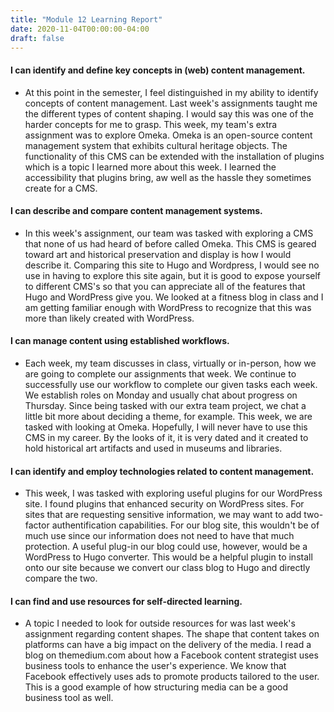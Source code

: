 ```yaml
---
title: "Module 12 Learning Report"
date: 2020-11-04T00:00:00-04:00
draft: false
---
```


#### I can identify and define key concepts in (web) content management.
- At this point in the semester, I feel distinguished in my ability to identify concepts of content management. Last week's assignments taught me the different types of content shaping. I would say this was one of the harder concepts for me to grasp. This week, my team's extra assignment was to explore Omeka. Omeka is an open-source content management system that exhibits cultural heritage objects. The functionality of this CMS can be extended with the installation of plugins which is a topic I learned more about this week. I learned the accessibility that plugins bring, aw well as the hassle they sometimes create for a CMS. 

#### I can describe and compare content management systems.
- In this week's assignment, our team was tasked with exploring a CMS that none of us had heard of before called Omeka. This CMS is geared toward art and historical preservation and display is how I would describe it. Comparing this site to Hugo and Wordpress, I would see no use in having to explore this site again, but it is good to expose yourself to different CMS's so that you can appreciate all of the features that Hugo and WordPress give you. We looked at a fitness blog in class and I am getting familiar enough with WordPress to recognize that this was more than likely created with WordPress. 

#### I can manage content using established workflows.
- Each week, my team discusses in class, virtually or in-person, how we are going to complete our assignments that week. We continue to successfully use our workflow to complete our given tasks each week. We establish roles on Monday and usually chat about progress on Thursday. Since being tasked with our extra team project, we chat a little bit more about deciding a theme, for example. This week, we are tasked with looking at Omeka. Hopefully, I will never have to use this CMS in my career. By the looks of it, it is very dated and it created to hold historical art artifacts and used in museums and libraries.

#### I can identify and employ technologies related to content management.
- This week, I was tasked with exploring useful plugins for our WordPress site. I found plugins that enhanced security on WordPress sites. For sites that are requesting sensitive information, we may want to add two-factor authentification capabilities. For our blog site, this wouldn't be of much use since our information does not need to have that much protection. A useful plug-in our blog could use, however, would be a WordPress to Hugo converter. This would be a helpful plugin to install onto our site because we convert our class blog to Hugo and directly compare the two.



#### I can find and use resources for self-directed learning.
- A topic I needed to look for outside resources for was last week's assignment regarding content shapes. The shape that content takes on platforms can have a big impact on the delivery  of the media. I read a blog on themedium.com about how a Facebook content strategist uses business tools to enhance the user's experience. We know that Facebook effectively uses ads to promote products tailored to the user. This is a good example of how structuring media can be a good business tool as well. 
